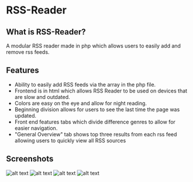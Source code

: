 # RSS-Reader
## What is RSS-Reader?
A modular RSS reader made in php which allows users to easily add and remove rss feeds.
## Features
+ Ability to easily add RSS feeds via the array in the php file.
+ Frontend is in html which allows RSS Reader to be used on devices that are slow and outdated.
+ Colors are easy on the eye and allow for night reading.
+ Beginning division allows for users to see the last time the page was updated.
+ Front end features tabs which divide difference genres to allow for easier navigation.
+ "General Overview" tab shows top three results from each rss feed allowing users to quickly view all RSS sources
## Screenshots
![alt text](https://i.imgur.com/ar5SHHs.png)
![alt text](https://i.imgur.com/XTSQSRF.png)
![alt text](https://i.imgur.com/d5d92fV.png)
![alt text](https://i.imgur.com/bjDa389.png)
